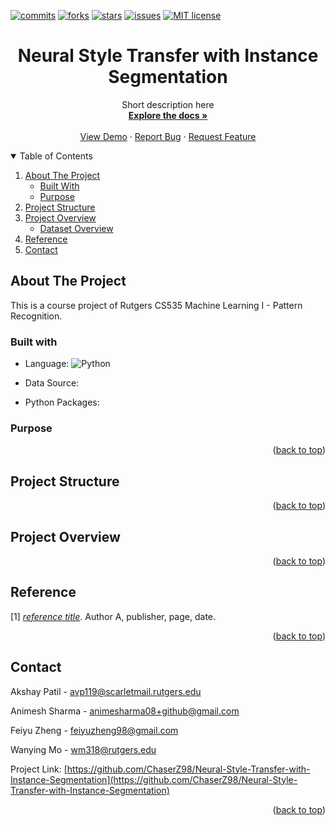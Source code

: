 <div id="top"></div>

[![commits](https://badgen.net/github/commits/ChaserZ98/Neural-Style-Transfer-with-Instance-Segmentation/main)](https://GitHub.com/ChaserZ98/Neural-Style-Transfer-with-Instance-Segmentation/graphs/commit-activity)
[![forks](https://badgen.net/github/forks/ChaserZ98/Neural-Style-Transfer-with-Instance-Segmentation)](https://GitHub.com/ChaserZ98/Neural-Style-Transfer-with-Instance-Segmentation/network/members)
[![stars](https://badgen.net/github/stars/ChaserZ98/Neural-Style-Transfer-with-Instance-Segmentation)](https://GitHub.com/ChaserZ98/Neural-Style-Transfer-with-Instance-Segmentation/stargazers)
[![issues](https://badgen.net/github/issues/ChaserZ98/Neural-Style-Transfer-with-Instance-Segmentation)](https://GitHub.com/ChaserZ98/Neural-Style-Transfer-with-Instance-Segmentation/issues/)
[![MIT license](https://img.shields.io/badge/License-MIT-blue.svg)](https://lbesson.mit-license.org/)

<div align="center">
  <h1 align="center">Neural Style Transfer with Instance Segmentation</h1>
  <p align="center">
    Short description here
    <br />
    <a href="https://GitHub.com/ChaserZ98/Neural-Style-Transfer-with-Instance-Segmentation"><strong>Explore the docs »</strong></a>
    <br />
    <br />
    <a href="https://GitHub.com/ChaserZ98/Neural-Style-Transfer-with-Instance-Segmentation">View Demo</a>
    ·
    <a href="https://GitHub.com/ChaserZ98/Neural-Style-Transfer-with-Instance-Segmentation">Report Bug</a>
    ·
    <a href="https://GitHub.com/ChaserZ98/Neural-Style-Transfer-with-Instance-Segmentation">Request Feature</a>
  </p>
</div>

<details open>
    <summary>Table of Contents</summary>
    <ol>
        <li>
            <a href="#about-the-project">About The Project</a>
            <ul>
                <li><a href="#built-with">Built With</a></li>
                <li><a href="#purpose">Purpose</a></li>
            </ul>
        </li>
        <li><a href="#project-structure">Project Structure</a></li>
        <li>
            <a href="#project-overview">Project Overview</a>
            <ul>
                <li>
                    <a href="#dataset-overview">Dataset Overview</a>
                </li>
            </ul>
        </li>
    <li><a href="#reference">Reference</a></li>
    <li><a href="#contact">Contact</a></li>
  </ol>
</details>

## About The Project

This is a course project of Rutgers CS535 Machine Learning I - Pattern Recognition.

### Built with

* Language:
  ![Python](https://img.shields.io/badge/Python-3776AB?style=for-the-badge&logo=python&logoColor=white)

* Data Source: 

* Python Packages:

### Purpose

<p align="right">(<a href="#top">back to top</a>)</p>

## Project Structure

<p align="right">(<a href="#top">back to top</a>)</p>

## Project Overview

<p align="right">(<a href="#top">back to top</a>)</p>

## Reference

<p id="reference-1"></p>

[1] [*reference title*](reference_link). Author A, publisher, page, date.

<p align="right">(<a href="#top">back to top</a>)</p>

## Contact

Akshay Patil - [avp119@scarletmail.rutgers.edu](mailto:avp119@scarletmail.rutgers.edu)

Animesh Sharma - [animesharma08+github@gmail.com](mailto:animesharma08+github@gmail.com)

Feiyu Zheng - [feiyuzheng98@gmail.com](mailto:feiyuzheng98@gmail.com)

Wanying Mo - [wm318@rutgers.edu](mailto:wm318@rutgers.edu)

Project Link: [https://github.com/ChaserZ98/Neural-Style-Transfer-with-Instance-Segmentation](https://github.com/ChaserZ98/Neural-Style-Transfer-with-Instance-Segmentation)

<p align="right">(<a href="#top">back to top</a>)</p>